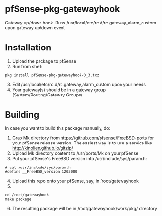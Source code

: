 # pfSense-pkg-gatewayhook
Gateway up/down hook. Runs /usr/local/etc/rc.d/rc.gateway_alarm_custom upon gateway up/down event

# Installation
1. Upload the package to pfSense
2. Run from shell:
```
pkg install pfSense-pkg-gatewayhook-0_3.txz
```
3. Edit /usr/local/etc/rc.d/rc.gateway_alarm_custom upon your needs
4. Your gateway(s) should be in a gateway group (System/Routing/Gateway Groups)

# Building
In case you want to build this package manually, do:
1. Grab Mk directory from https://github.com/pfsense/FreeBSD-ports for your pfSense release version. The easiest way is to use a service like http://kinolien.github.io/gitzip/
2. Upload Mk directory content to /usr/ports/Mk on your pfSense
3. Put your pfSense's FreeBSD version into /usr/include/sys/param.h:
```
# cat /usr/include/sys/param.h
#define __FreeBSD_version 1203000
```
4. Upload this repo onto your pfSense, say, in /root/gatewayhook
5. 
```
cd /root/gatewayhook
make package
```
6. The resulting package will be in /root/gatewayhook/work/pkg/ directory
